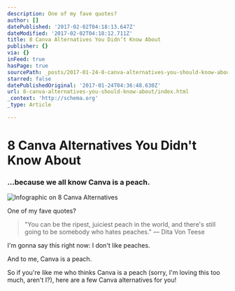 ```yaml
---
description: One of my fave quotes?
author: []
datePublished: '2017-02-02T04:18:13.647Z'
dateModified: '2017-02-02T04:18:12.711Z'
title: 8 Canva Alternatives You Didn’t Know About
publisher: {}
via: {}
inFeed: true
hasPage: true
sourcePath: _posts/2017-01-24-8-canva-alternatives-you-should-know-about.md
starred: false
datePublishedOriginal: '2017-01-24T04:36:48.630Z'
url: 8-canva-alternatives-you-should-know-about/index.html
_context: 'http://schema.org'
_type: Article

---
```

# 8 Canva Alternatives You Didn't Know About

### ...because we all know Canva is a peach.
![Infographic on 8 Canva Alternatives](https://the-grid-user-content.s3-us-west-2.amazonaws.com/a8647d55-2116-433d-8498-43b81e331f88.png)

One of my fave quotes?

> "You can be the ripest, juiciest peach in the world, and there's still going to be somebody who hates peaches."
> ― Dita Von Teese

I'm gonna say this right now: I don't like peaches.

And to me, Canva is a peach.

So if you're like me who thinks Canva is a peach (sorry, I'm loving this too much, aren't I?), here are a few Canva alternatives for you!